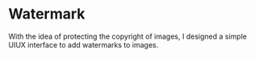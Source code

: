 # Watermark
With the idea of protecting the copyright of images, I designed a simple UIUX interface to add watermarks to images.
